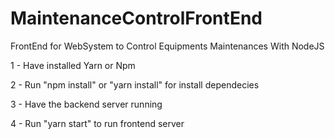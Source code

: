 # MaintenanceControlFrontEnd
FrontEnd for WebSystem to Control Equipments Maintenances With NodeJS

1 - Have installed Yarn or Npm

2 - Run "npm install" or "yarn install" for install dependecies

3 - Have the backend server running

4 - Run "yarn start" to run frontend server

